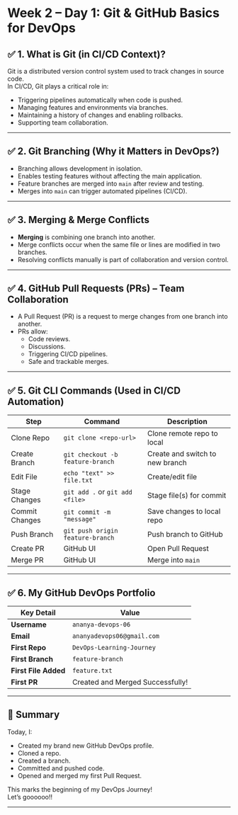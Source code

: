 # Week 2 – Day 1: Git & GitHub Basics for DevOps

## ✅ 1. What is Git (in CI/CD Context)?
Git is a distributed version control system used to track changes in source code.  
In CI/CD, Git plays a critical role in:
- Triggering pipelines automatically when code is pushed.
- Managing features and environments via branches.
- Maintaining a history of changes and enabling rollbacks.
- Supporting team collaboration.

---

## ✅ 2. Git Branching (Why it Matters in DevOps?)
- Branching allows development in isolation.
- Enables testing features without affecting the main application.
- Feature branches are merged into `main` after review and testing.
- Merges into `main` can trigger automated pipelines (CI/CD).

---

## ✅ 3. Merging & Merge Conflicts
- **Merging** is combining one branch into another.
- Merge conflicts occur when the same file or lines are modified in two branches.
- Resolving conflicts manually is part of collaboration and version control.

---

## ✅ 4. GitHub Pull Requests (PRs) – Team Collaboration
- A Pull Request (PR) is a request to merge changes from one branch into another.
- PRs allow:
  - Code reviews.
  - Discussions.
  - Triggering CI/CD pipelines.
  - Safe and trackable merges.

---

## ✅ 5. Git CLI Commands (Used in CI/CD Automation)

| Step | Command | Description |
|------|---------|-------------|
| Clone Repo | `git clone <repo-url>` | Clone remote repo to local |
| Create Branch | `git checkout -b feature-branch` | Create and switch to new branch |
| Edit File | `echo "text" >> file.txt` | Create/edit file |
| Stage Changes | `git add .` or `git add <file>` | Stage file(s) for commit |
| Commit Changes | `git commit -m "message"` | Save changes to local repo |
| Push Branch | `git push origin feature-branch` | Push branch to GitHub |
| Create PR | GitHub UI | Open Pull Request |
| Merge PR | GitHub UI | Merge into `main` |

---

## ✅ 6. My GitHub DevOps Portfolio

| Key Detail | Value |
|------------|-------|
| **Username** | `ananya-devops-06` |
| **Email** | `ananyadevops06@gmail.com` |
| **First Repo** | `DevOps-Learning-Journey` |
| **First Branch** | `feature-branch` |
| **First File Added** | `feature.txt` |
| **First PR** | Created and Merged Successfully! |

---

## 🎉 Summary
Today, I:
- Created my brand new GitHub DevOps profile.
- Cloned a repo.
- Created a branch.
- Committed and pushed code.
- Opened and merged my first Pull Request.

This marks the beginning of my DevOps Journey!  
Let’s goooooo!!

---
